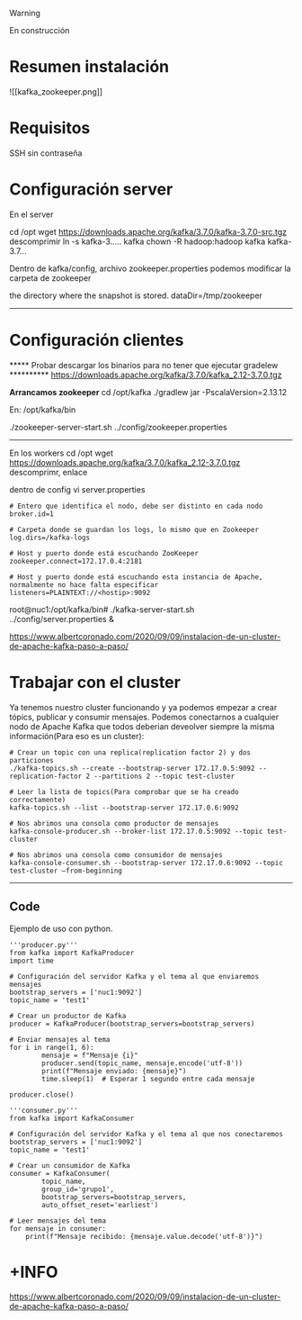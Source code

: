 > [!WARNING]
> En construcción
# Resumen instalación


![[kafka_zookeeper.png]]
# Requisitos

SSH sin contraseña

# Configuración server
En el server

cd /opt
wget https://downloads.apache.org/kafka/3.7.0/kafka-3.7.0-src.tgz
descomprimir
ln -s kafka-3..... kafka
chown -R hadoop:hadoop kafka kafka-3.7...


Dentro de kafka/config, archivo zookeeper.properties
podemos modificar la carpeta de zookeeper

the directory where the snapshot is stored.
dataDir=/tmp/zookeeper

---
# Configuración clientes
***** Probar descargar los binarios para no tener que ejecutar gradelew **********
https://downloads.apache.org/kafka/3.7.0/kafka_2.12-3.7.0.tgz

**Arrancamos zookeeper**
cd /opt/kafka
./gradlew jar -PscalaVersion=2.13.12

En:
/opt/kafka/bin

./zookeeper-server-start.sh ../config/zookeeper.properties

----
En los workers
cd /opt
wget https://downloads.apache.org/kafka/3.7.0/kafka_2.12-3.7.0.tgz
descomprimr, enlace

dentro de config
vi server.properties

```
# Entero que identifica el nodo, debe ser distinto en cada nodo  
broker.id=1  
  
# Carpeta donde se guardan los logs, lo mismo que en Zookeeper  
log.dirs=/kafka-logs  
  
# Host y puerto donde está escuchando ZooKeeper  
zookeeper.connect=172.17.0.4:2181    
  
# Host y puerto donde está escuchando esta instancia de Apache, normalmente no hace falta especificar  
listeners=PLAINTEXT://<hostip>:9092
```

root@nuc1:/opt/kafka/bin# ./kafka-server-start.sh ../config/server.properties &


https://www.albertcoronado.com/2020/09/09/instalacion-de-un-cluster-de-apache-kafka-paso-a-paso/

# Trabajar con el cluster

Ya tenemos nuestro cluster funcionando y ya podemos empezar a crear tópics, publicar y consumir mensajes. Podemos conectarnos a cualquier nodo de Apache Kafka que todos deberian deveolver siempre la misma información(Para eso es un cluster):

```
# Crear un topic con una replica(replication factor 2) y dos particiones  
./kafka-topics.sh --create --bootstrap-server 172.17.0.5:9092 --replication-factor 2 --partitions 2 --topic test-cluster  
  
# Leer la lista de topics(Para comprobar que se ha creado correctamente)  
kafka-topics.sh --list --bootstrap-server 172.17.0.6:9092  
  
# Nos abrimos una consola como productor de mensajes  
kafka-console-producer.sh --broker-list 172.17.0.5:9092 --topic test-cluster  
  
# Nos abrimos una consola como consumidor de mensajes  
kafka-console-consumer.sh --bootstrap-server 172.17.0.6:9092 --topic test-cluster –from-beginning
```

---
## Code
Ejemplo de uso con python.

```
'''producer.py'''
from kafka import KafkaProducer
import time

# Configuración del servidor Kafka y el tema al que enviaremos mensajes
bootstrap_servers = ['nuc1:9092']
topic_name = 'test1'

# Crear un productor de Kafka
producer = KafkaProducer(bootstrap_servers=bootstrap_servers)

# Enviar mensajes al tema
for i in range(1, 6):
        mensaje = f"Mensaje {i}"
        producer.send(topic_name, mensaje.encode('utf-8'))
        print(f"Mensaje enviado: {mensaje}")
        time.sleep(1)  # Esperar 1 segundo entre cada mensaje

producer.close()

```

```
'''consumer.py'''
from kafka import KafkaConsumer

# Configuración del servidor Kafka y el tema al que nos conectaremos
bootstrap_servers = ['nuc1:9092']
topic_name = 'test1'

# Crear un consumidor de Kafka
consumer = KafkaConsumer(
        topic_name,
        group_id='grupo1',
        bootstrap_servers=bootstrap_servers,
        auto_offset_reset='earliest')

# Leer mensajes del tema
for mensaje in consumer:
    print(f"Mensaje recibido: {mensaje.value.decode('utf-8')}")

```
# +INFO
https://www.albertcoronado.com/2020/09/09/instalacion-de-un-cluster-de-apache-kafka-paso-a-paso/
